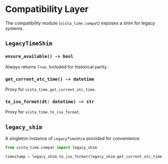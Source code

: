 # Compatibility Layer

The compatibility module (`vista_time.compat`) exposes a shim for legacy systems.

## `LegacyTimeShim`

### `ensure_available() -> bool`
Always returns `True`. Included for historical parity.

### `get_current_utc_time() -> datetime`
Proxy for `vista_time.get_current_utc_time`.

### `to_iso_format(dt: datetime) -> str`
Proxy for `vista_time.to_iso_format`.

## `legacy_shim`

A singleton instance of `LegacyTimeShim` provided for convenience:

```python
from vista_time.compat import legacy_shim

timestamp = legacy_shim.to_iso_format(legacy_shim.get_current_utc_time())
```
